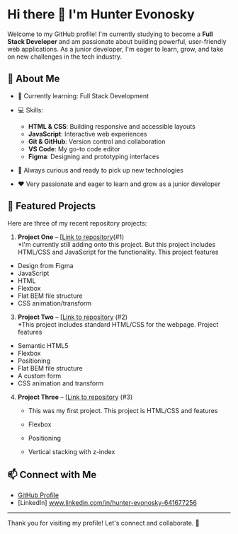 # Hi there 👋 I'm Hunter Evonosky

Welcome to my GitHub profile! I'm currently studying to become a **Full Stack Developer** and am passionate about building powerful, user-friendly web applications. As a junior developer, I'm eager to learn, grow, and take on new challenges in the tech industry.

## 🚀 About Me

- 🌱 Currently learning: Full Stack Development
- 💻 Skills:  
  - **HTML & CSS**: Building responsive and accessible layouts  
  - **JavaScript**: Interactive web experiences  
  - **Git & GitHub**: Version control and collaboration  
  - **VS Code**: My go-to code editor  
  - **Figma**: Designing and prototyping interfaces

- 🧠 Always curious and ready to pick up new technologies  
- ❤️ Very passionate and eager to learn and grow as a junior developer

## 📂 Featured Projects

Here are three of my recent repository projects:

1. **Project One** – [[Link to repository](https://github.com/hunterevon/se_project_spots)(#1)  
   *I'm currently still adding onto this project. But this project includes HTML/CSS and JavaScript for the functionality. This project features
  * Design from Figma
  * JavaScript
  * HTML
  * Flexbox
  * Flat BEM file structure
  * CSS animation/transform

3. **Project Two** – [[Link to repository](https://github.com/hunterevon/Coffee-Shop) (#2)  
   *This project includes standard HTML/CSS for the webpage. Project features
   
* Semantic HTML5
* Flexbox
* Positioning
* Flat BEM file structure
* A custom form
* CSS animation and transform

4. **Project Three** – [[Link to repository](https://github.com/hunterevon/Library-Project) (#3)  
   * This was my first project. This project is HTML/CSS and features
     
   * Flexbox
   * Positioning
   * Vertical stacking with z-index

## 📫 Connect with Me

- [GitHub Profile](https://github.com/hunterevon)
- [LinkedIn] www.linkedin.com/in/hunter-evonosky-641677256

---

Thank you for visiting my profile! Let's connect and collaborate. 🚀
